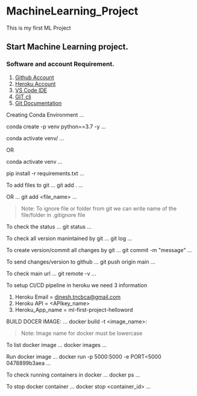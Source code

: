 # MachineLearning_Project
This is my first ML Project

## Start Machine Learning project.

### Software and account Requirement.

1. [Github Account](https://github.com)
2. [Heroku Account](https://dashboard.heroku.com/login)
3. [VS Code IDE](https://code.visualstudio.com/download)
4. [GIT cli](https://git-scm.com/downloads)
5. [Git Documentation](https://git-scm.com/docs/gittutorial)


Creating Conda Environment
...

conda create -p venv python==3.7 -y
...

conda activate venv/
...

OR

conda activate venv
...

pip install -r requirements.txt
...


To add files to git
...
git add .
...

OR
...
git add <file_name>
...

> Note: To ignore file or folder from git we can write name of the file/folder in .gitignore file

To check the status
...
git status
...

To check all version manintained by git
...
git log
...

To create version/commit all changes by git
...
git commit -m "message"
...

To send changes/version to github
...
git push origin main
...

To check main url
...
git remote -v
...

To setup CI/CD pipeline in heroku we need 3 information

1. Heroku Email = dinesh.tncbca@gmail.com
2. Heroku API = <APIkey_name>
3. Heroku_App_name = ml-first-project-helloword


BUILD DOCER IMAGE:
...
docker build -t <image_name>:<tagname>

> Note: Image name for docker must be lowercase

To list docker image
...
docker images
...

Run docker image
...
docker run -p 5000:5000 -e PORT=5000 0478899b3aea
...

To check running containers in docker
...
docker ps
...

To stop docker container
...
docker stop <container_id>
...








